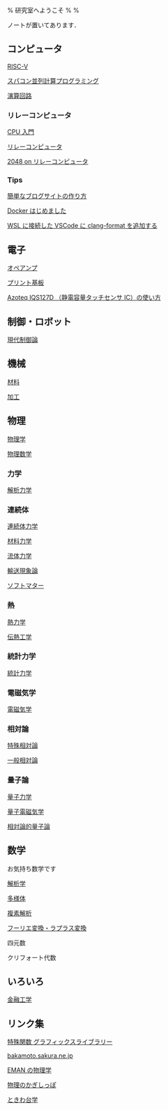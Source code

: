 % 研究室へようこそ
%
%

ノートが置いてあります．

## コンピュータ

[RISC-V](./Computer/RISC-V/)

[スパコン並列計算プログラミング](./Computer/SuperComputer/)

[演算回路](./Computer/ArithmeticCircuit/)

### リレーコンピュータ

[CPU 入門](./Computer/CPUIntroduction/)

[リレーコンピュータ](./Computer/RelayComputer/)

[2048 on リレーコンピュータ](./Computer/2048/)

### Tips

[簡単なブログサイトの作り方](./Computer/Website/)

[Docker はじめました](./Computer/Docker/)

[WSL に接続した VSCode に clang-format を追加する](./Computer/ClangFormat/)

## 電子

[オペアンプ](./Electronics/OpAmp/)

[プリント基板](./Electronics/PCBMaking/)

[Azoteq IQS127D （静電容量タッチセンサ IC）の使い方](./Electronics/IQS127D/)

## 制御・ロボット

[現代制御論](./Control/ModernControlTheory/)

## 機械

[材料](./Mech/Material/)

[加工](./Mech/Processing/)

## 物理

[物理学](./Physics/PhysicsTheory/)

[物理数学](./Physics/PhysicsMathmatics/)

### 力学

[解析力学](./Physics/AnalyticalMechanics/)

### 連続体

[連続体力学](./Physics/ContinuumMechanics/)

[材料力学](./Physics/MaterialMechanics/)

[流体力学](./Physics/FluidMechanics/)

[輸送現象論](./Physics/TransportPhenomena/)

[ソフトマター](./Physics/SoftMatter/)

### 熱

[熱力学](./Physics/ThermoDynamics/)

[伝熱工学](./Physics/HeatTransfer/)

### 統計力学

[統計力学](./Physics/StatisticalMechanics/)

### 電磁気学

[電磁気学](./Physics/Electromagnetism/)

### 相対論

[特殊相対論](./Physics/SpecialRelativity/)

[一般相対論](./Physics/GeneralTheoryOfRelativity/)

### 量子論

[量子力学](./Physics/QuantumMechanics/)

[量子電磁気学](./Physics/QuantumElectroDynamics/)

[相対論的量子論](./Physics/RelativisticQuantumMechanics/)

## 数学

お気持ち数学です

[解析学](./Mathmatics/Analysis/)

[多様体](./Mathmatics/Manifold/)

[複素解析](./Mathmatics/ComplexAnalysis/)

[フーリエ変換・ラプラス変換](./Mathmatics/FourierLaplace/)

四元数

クリフォート代数

## いろいろ

[金融工学](./Other/FinancialEngineering/)

## リンク集

[特殊関数 グラフィックスライブラリー](http://math-functions-1.watson.jp/index.html)

[bakamoto.sakura.ne.jp](http://bakamoto.sakura.ne.jp/buturi/ronbun.html)

[EMAN の物理学](https://eman-physics.net/)

[物理のかぎしっぽ](http://hooktail.org/wiki/)

[ときわ台学](http://www.f-denshi.com/)
